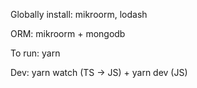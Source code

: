 Globally install:
mikroorm, lodash

ORM: mikroorm + mongodb

To run:
yarn

Dev:
yarn watch (TS -> JS) + yarn dev (JS)
